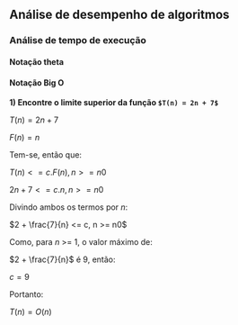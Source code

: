 





## Análise de desempenho de algoritmos

### Análise de tempo de execução

#### Notação theta

#### Notação Big O

**1) Encontre o limite superior da função `$T(n) = 2n + 7$`**

$`T(n) = 2n + 7`$

$`F(n) = n`$

Tem-se, então que:

$`T(n) <= c.F(n), n >= n0`$

$`2n + 7 <= c.n, n >= n0`$

Divindo ambos os termos por _n_:

$`2 + \frac{7}{n} <= c, n >= n0`$

Como, para _n_ >= 1, o valor máximo de:

$`2 + \frac{7}{n}`$ é 9, então:

$`c = 9`$

Portanto:

$`T(n) = O(n)`$

